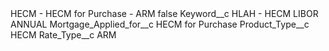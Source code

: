 <?xml version="1.0" encoding="UTF-8"?>
<CustomMetadata xmlns="http://soap.sforce.com/2006/04/metadata" xmlns:xsi="http://www.w3.org/2001/XMLSchema-instance" xmlns:xsd="http://www.w3.org/2001/XMLSchema">
    <label>HECM - HECM for Purchase - ARM</label>
    <protected>false</protected>
    <values>
        <field>Keyword__c</field>
        <value xsi:type="xsd:string">HLAH - HECM LIBOR ANNUAL</value>
    </values>
    <values>
        <field>Mortgage_Applied_for__c</field>
        <value xsi:type="xsd:string">HECM for Purchase</value>
    </values>
    <values>
        <field>Product_Type__c</field>
        <value xsi:type="xsd:string">HECM</value>
    </values>
    <values>
        <field>Rate_Type__c</field>
        <value xsi:type="xsd:string">ARM</value>
    </values>
</CustomMetadata>
